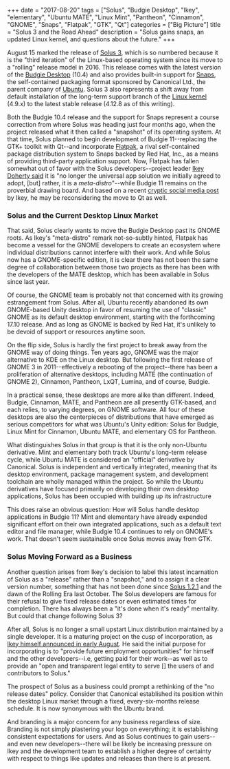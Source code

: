 +++
date = "2017-08-20"
tags = ["Solus", "Budgie Desktop", "Ikey", "elementary", "Ubuntu MATE", "Linux Mint", "Pantheon", "Cinnamon", "GNOME", "Snaps", "Flatpak", "GTK", "Qt"]
categories = ["Big Picture"]
title = "Solus 3 and the Road Ahead"
description = "Solus gains snaps, an updated Linux kernel, and questions about the future."
+++

August 15 marked the release of [Solus 3](https://solus-project.com/2017/08/15/solus-3-released/), which is so numbered because it is the "third iteration" of the Linux-based operating system since its move to a "rolling" release model in 2016. This release comes with the latest version of the [Budgie Desktop](https://budgie-desktop.org/2017/08/18/release-of-budgie-10-4/) (10.4) and also provides built-in support for [Snaps](https://snapcraft.io/docs/snaps/intro), the self-contained packaging format sponsored by Canonical Ltd., the parent company of [Ubuntu](https://www.ubuntu.com/). Solus 3 also represents a shift away from default installation of the long-term support branch of the [Linux kernel](https://www.kernel.org/) (4.9.x) to the latest stable release (4.12.8 as of this writing).

Both the Budgie 10.4 release and the support for Snaps represent a course correction from where Solus was heading just four months ago, when the project released what it then called a "snapshot" of its operating system. At that time, Solus planned to begin development of Budgie 11--replacing the GTK+ toolkit with Qt--and incorporate [Flatpak](http://flatpak.org/), a rival self-contained package distribution system to Snaps backed by Red Hat, Inc., as a means of providing third-party application support. Now, Flatpak has fallen somewhat out of favor with the Solus developers--project leader [Ikey Doherty said](https://dev.solus-project.com/T4235) it is "no longer the universal app solution we initially agreed to adopt, [but] rather, it is a *meta-distro*"--while Budgie 11 remains on the proverbial drawing board. And based on a recent [cryptic social media post](https://plus.google.com/u/1/+IkeyDoherty/posts/P5C3aQn37VS) by Ikey, he may be reconsidering the move to Qt as well.

### Solus and the Current Desktop Linux Market

That said, Solus clearly wants to move the Budgie Desktop past its GNOME roots. As Ikey's "meta-distro" remark not-so-subtly hinted, Flatpak has become a vessel for the GNOME developers to create an ecosystem where individual distributions cannot interfere with their work. And while Solus now has a GNOME-specific edition, it is clear there has not been the same degree of collaboration between those two projects as there has been with the developers of the MATE desktop, which has been available in Solus since last year.

Of course, the GNOME team is probably not that concerned with its growing estrangement from Solus. After all, Ubuntu recently abandoned its own GNOME-based Unity desktop in favor of resuming the use of "classic" GNOME as its default desktop environment, starting with the forthcoming 17.10 release. And as long as GNOME is backed by Red Hat, it's unlikely to be devoid of support or resources anytime soon.

On the flip side, Solus is hardly the first project to break away from the GNOME way of doing things. Ten years ago, GNOME was the major alternative to KDE on the Linux desktop. But following the first release of GNOME 3 in 2011--effectively a rebooting of the project--there has been a proliferation of alternative desktops, including MATE (the continuation of GNOME 2), Cinnamon, Pantheon, LxQT, Lumina, and of course, Budgie.

In a practical sense, these desktops are more alike than different. Indeed, Budgie, Cinnamon, MATE, and Pantheon are all presently GTK-based, and each relies, to varying degrees, on GNOME software. All four of these desktops are also the centerpieces of distributions that have emerged as serious competitors for what was Ubuntu's Unity edition: Solus for Budgie, Linux Mint for Cinnamon, Ubuntu MATE, and elementary OS for Pantheon.

What distinguishes Solus in that group is that it is the only non-Ubuntu derivative. Mint and elementary both track Ubuntu's long-term release cycle, while Ubuntu MATE is considered an "official" derivative by Canonical. Solus is independent and vertically integrated, meaning that its desktop environment, package management system, and development toolchain are wholly managed within the project. So while the Ubuntu derivatives have focused primarily on developing their own desktop applications, Solus has been occupied with building up its infrastructure

This does raise an obvious question: How will Solus handle desktop applications in Budgie 11? Mint and elementary have already expended significant effort on their own integrated applications, such as a default text editor and file manager, while Budgie 10.4 continues to rely on GNOME's work. That doesn't seem sustainable once Solus moves away from GTK.

### Solus Moving Forward as a Business

Another question arises from Ikey's decision to label this latest incarnation of Solus as a "release" rather than a "snapshot," and to assign it a clear version number, something that has not been done since [Solus 1.2.1](https://solus-project.com/2016/10/19/solus-1-2-1-shannon-released/) and the dawn of the Rolling Era last October. The Solus developers are famous for their refusal to give fixed release dates or even estimated times for completion. There has always been a "it's done when it's ready" mentality. But could that change following Solus 3?

After all, Solus is no longer a small upstart Linux distribution maintained by a single developer. It is a maturing project on the cusp of incorporation, as [Ikey himself announced in early August](https://www.patreon.com/posts/quick-update-13580753). He said the initial purpose for incorporating is to "provide future employment opportunities" for himself and the other developers--i.e, getting paid for their work--as well as to provide an "open and transparent legal entity to serve [] the users of and contributors to Solus."

The prospect of Solus as a business could prompt a rethinking of the "no release dates" policy. Consider that Canonical established its position within the desktop Linux market through a fixed, every-six-months release schedule. It is now synonymous with the Ubuntu brand.

And branding is a major concern for any business regardless of size. Branding is not simply plastering your logo on everything; it is establishing consistent expectations for users. And as Solus continues to gain users--and even new developers--there will be likely be increasing pressure on Ikey and the development team to establish a higher degree of certainty with respect to things like updates and releases than there is at present.
